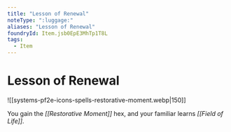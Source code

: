 ```yaml
---
title: "Lesson of Renewal"
noteType: ":luggage:"
aliases: "Lesson of Renewal"
foundryId: Item.jsb0EpE3MhTp1T8L
tags:
  - Item
---
```


# Lesson of Renewal
![[systems-pf2e-icons-spells-restorative-moment.webp|150]]

You gain the _[[Restorative Moment]]_ hex, and your familiar learns _[[Field of Life]]_.
